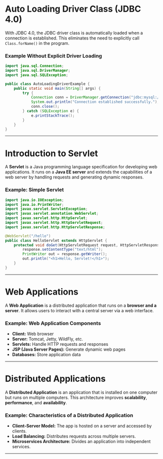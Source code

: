 # Auto Loading Driver Class (JDBC 4.0)

With JDBC 4.0, the JDBC driver class is automatically loaded when a connection is established. This eliminates the need to explicitly call `Class.forName()` in the program.

### Example Without Explicit Driver Loading
```java
import java.sql.Connection;
import java.sql.DriverManager;
import java.sql.SQLException;

public class AutoLoadingDriverExample {
    public static void main(String[] args) {
        try {
            Connection conn = DriverManager.getConnection("jdbc:mysql://localhost:3306/testdb", "root", "password");
            System.out.println("Connection established successfully.");
            conn.close();
        } catch (SQLException e) {
            e.printStackTrace();
        }
    }
}
```

---

# Introduction to Servlet
A **Servlet** is a Java programming language specification for developing web applications. It runs on a **Java EE server** and extends the capabilities of a web server by handling requests and generating dynamic responses.

### Example: Simple Servlet
```java
import java.io.IOException;
import java.io.PrintWriter;
import javax.servlet.ServletException;
import javax.servlet.annotation.WebServlet;
import javax.servlet.http.HttpServlet;
import javax.servlet.http.HttpServletRequest;
import javax.servlet.http.HttpServletResponse;

@WebServlet("/hello")
public class HelloServlet extends HttpServlet {
    protected void doGet(HttpServletRequest request, HttpServletResponse response) throws ServletException, IOException {
        response.setContentType("text/html");
        PrintWriter out = response.getWriter();
        out.println("<h1>Hello, Servlet!</h1>");
    }
}
```

---

# Web Applications
A **Web Application** is a distributed application that runs on a **browser and a server**. It allows users to interact with a central server via a web interface.

### Example: Web Application Components
- **Client:** Web browser
- **Server:** Tomcat, Jetty, WildFly, etc.
- **Servlets:** Handle HTTP requests and responses
- **JSP (Java Server Pages):** Generate dynamic web pages
- **Databases:** Store application data

---

# Distributed Applications
A **Distributed Application** is an application that is installed on one computer but runs on multiple computers. This architecture improves **scalability**, **performance**, and **availability**.

### Example: Characteristics of a Distributed Application
- **Client-Server Model:** The app is hosted on a server and accessed by clients.
- **Load Balancing:** Distributes requests across multiple servers.
- **Microservices Architecture:** Divides an application into independent services.

---


